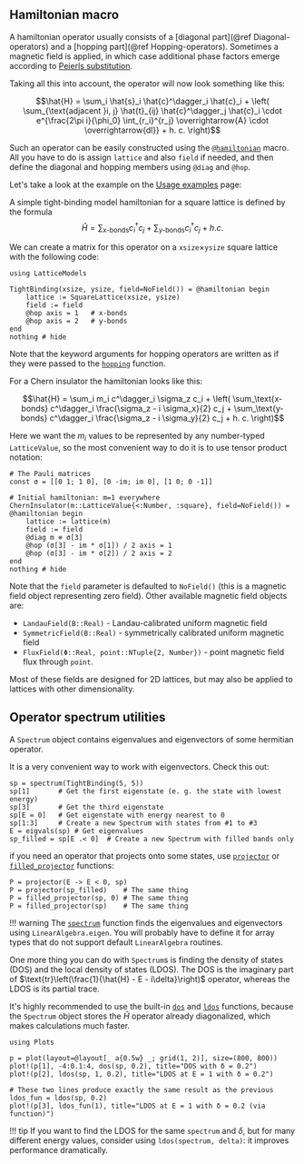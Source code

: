 ## Hamiltonian macro

A hamiltonian operator usually consists of a [diagonal part](@ref Diagonal-operators) and a [hopping part](@ref Hopping-operators). 
Sometimes a magnetic field is applied, in which case additional phase factors emerge according to [Peierls substitution](https://en.wikipedia.org/wiki/Peierls_substitution). 

Taking all this into account, the operator will now look something like this:

$$\hat{H} = 
\sum_i \hat{s}_i \hat{c}^\dagger_i \hat{c}_i + \left( \sum_{\text{adjacent }i, j} \hat{t}_{ij} \hat{c}^\dagger_j \hat{c}_i
\cdot e^{\frac{2\pi i}{\phi_0} \int_{r_i}^{r_j} \overrightarrow{A} \cdot \overrightarrow{dl}} + h. c. \right)$$

Such an operator can be easily constructed using the [`@hamiltonian`](@ref) macro. 
All you have to do is assign `lattice` and also `field` if needed, and then define the diagonal and hopping members using `@diag` and `@hop`.

Let's take a look at the example on the [Usage examples](@ref) page:

A simple tight-binding model hamiltonian for a square lattice is defined by the formula 
$$\hat{H} = \sum_\text{x-bonds} c^\dagger_i c_j + \sum_\text{y-bonds} c^\dagger_i c_j + h. c.$$

We can create a matrix for this operator on a `xsize`×`ysize` square lattice with the following code:

```@setup env
using LatticeModels
```

```@example env
TightBinding(xsize, ysize, field=NoField()) = @hamiltonian begin
    lattice := SquareLattice(xsize, ysize)
    field := field
    @hop axis = 1   # x-bonds
    @hop axis = 2   # y-bonds
end
nothing # hide
```

Note that the keyword arguments for hopping operators are written as if they were passed to the [`hopping`](@ref) function.

For a Chern insulator the hamiltonian looks like this:

$$\hat{H} = 
\sum_i m_i c^\dagger_i \sigma_z c_i + \left(
\sum_\text{x-bonds} c^\dagger_i \frac{\sigma_z - i \sigma_x}{2} c_j + 
\sum_\text{y-bonds} c^\dagger_i \frac{\sigma_z - i \sigma_y}{2} c_j + 
h. c. \right)$$

Here we want the $m_i$ values to be represented by any number-typed `LatticeValue`, so the most convenient way to do it is to use tensor product notation:

```@example env
# The Pauli matrices
const σ = [[0 1; 1 0], [0 -im; im 0], [1 0; 0 -1]]

# Initial hamiltonian: m=1 everywhere
ChernInsulator(m::LatticeValue{<:Number, :square}, field=NoField()) = @hamiltonian begin   
    lattice := lattice(m)
    field := field
    @diag m ⊗ σ[3]
    @hop (σ[3] - im * σ[1]) / 2 axis = 1
    @hop (σ[3] - im * σ[2]) / 2 axis = 2
end
nothing # hide
```

Note that the `field` parameter is defaulted to `NoField()` (this is a magnetic field object representing zero field). Other available magnetic field objects are:

- `LandauField(B::Real)` - Landau-calibrated uniform magnetic field
- `SymmetricField(B::Real)` - symmetrically calibrated uniform magnetic field
- `FluxField(Φ::Real, point::NTuple{2, Number})` - point magnetic field flux through `point`.

Most of these fields are designed for 2D lattices, but may also be applied to lattices with other dimensionality.

## Operator spectrum utilities

A `Spectrum` object contains eigenvalues and eigenvectors of some hermitian operator. 

It is a very convenient way to work with eigenvectors. Check this out:

```@repl env
sp = spectrum(TightBinding(5, 5))
sp[1]       # Get the first eigenstate (e. g. the state with lowest energy)
sp[3]       # Get the third eigenstate
sp[E = 0]   # Get eigenstate with energy nearest to 0
sp[1:3]     # Create a new Spectrum with states from #1 to #3
E = eigvals(sp) # Get eigenvalues
sp_filled = sp[E .< 0]  # Create a new Spectrum with filled bands only
```

if you need an operator that projects onto some states, use [`projector`](@ref) or [`filled_projector`](@ref) functions:

```@repl env
P = projector(E -> E < 0, sp)
P = projector(sp_filled)    # The same thing
P = filled_projector(sp, 0) # The same thing
P = filled_projector(sp)    # The same thing
```

!!! warning
    The [`spectrum`](@ref) function finds the eigenvalues and eigenvectors using `LinearAlgebra.eigen`.
    You will probably have to define it for array types that do not support default `LinearAlgebra` routines.

One more thing you can do with `Spectrum`s is finding the density of states (DOS) and the local density of states (LDOS). 
The DOS is the imaginary part of $\text{tr}\left(\frac{1}{\hat{H} - E - i\delta}\right)$ operator, whereas the LDOS is its partial trace.

It's highly recommended to use the built-in [`dos`](@ref) and [`ldos`](@ref) functions, because the `Spectrum` object stores the $\hat{H}$ operator already diagonalized, which makes calculations much faster.

```@example env
using Plots

p = plot(layout=@layout[_ a{0.5w} _; grid(1, 2)], size=(800, 800))
plot!(p[1], -4:0.1:4, dos(sp, 0.2), title="DOS with δ = 0.2")
plot!(p[2], ldos(sp, 1, 0.2), title="LDOS at E = 1 with δ = 0.2")

# These two lines produce exactly the same result as the previous
ldos_fun = ldos(sp, 0.2)
plot!(p[3], ldos_fun(1), title="LDOS at E = 1 with δ = 0.2 (via function)")
```

!!! tip
    If you want to find the LDOS for the same `spectrum` and $\delta$, but for many different energy values, consider using `ldos(spectrum, delta)`: it improves performance dramatically.
